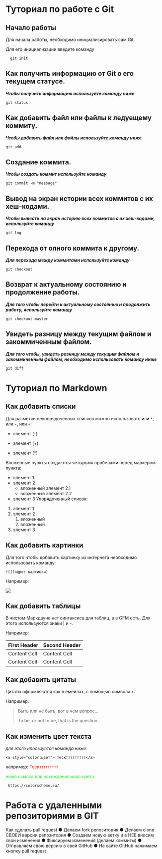 # Туториал по работе с Git

## Начало работы

Для начала работы, необходимо инициализировать сам Git

Для его инициализации введите команду 

```
  git init
```

##  Как получить информацию от Git о его текущем статусе.
*__Чтобы получить информацию используйте команду ниже__*
```
git status
```
## Как добавить файл или файлы к ледуещему коммиту.
*__Чтобы добавить файл или файлы используйте команду ниже__*
```
git add
```
## Создание коммита.
*__Чтобы создать коммит используйте команду__*
```
git commit -m "message"
```
## Вывод на экран истории всех коммитов с их хеш-кодами.
*__Чтобы вывести на экран историю всех коммитов с их хеш-кодами, используйте команду__*
```
git log
```
## Перехода от олного коммита к другому.
*__Для перехода между коммитами используйте команду__*
```
git checkout
```
## Возврат к актуальному состоянию и продолжение работы.
*__Для того чтобы перейти к актуальному состоянию и продолжить работу, используйте команду__*
```
git checkout master
```
## Увидеть разницу между текущим файлом и закоммиченным файлом.
*__Для того чтобы, увидеть разницу между текущим файлом и закоммиченным файлом, необходимо использовать команду ниже__*
```
git diff
```


# Туториал по Markdown

## Как добавить списки

Для разметки неупорядоченных списков можно использовать
или `*`, или `-`, или `+`:
- элемент (-)
+ элемент (+)
* элемент (*)

Вложенные пункты создаются четырьмя пробелами перед
маркером пункта:
* элемент 1
* элемент 2
    * вложенный элемент 2.1
    * вложенный элемент 2.2
* элемент 3
Упорядоченный список:
1. элемент 1
2. элемент 2
   1. вложенный
   2. вложенный
3. элемент 3


## Как добавить картинки

Для того чтобы добавить картинку из интернета необходимо использовать команду: 

```
![](адрес картинки)
```

Например:

![](https://img2.akspic.ru/crops/9/7/0/7/6/167079/167079-betmen-zhenshhina_koshka-art-komiksy_dc-supergeroj-1080x1920.jpg)

## Как добавить таблицы

В чистом Маркдауне нет синтаксиса для таблиц, а в GFM
есть. Для этого используются знаки | и -.

Например:

First Header | Second Header
-------------| -------------
Content Cell | Content Cell
Content Cell | Content Cell

## Как добавить цитаты

Цитаты оформляются как в емейлах, с помощью символа `>`.

Например:
> Быть или не быть,  вот в чем вопрос...
>
>To be, or not to be, that is the question…


## Как изменить цвет текста

*для этого ипользуется команда ниже*

```
<a style="color:цвет"> Тескттттттттт</a>
```
например:
<a style="color:#FF1800"> Тескттттттттт</a>

<w style="color:#04FF00"> ниже ссылка для нахождения кода цвета
```
 https://colorscheme.ru/
```

# Работа с удаленными репозиториями в GIT

Как сделать pull request
● Делаем fork репозитория
● Делаем clone СВОЕЙ версии репозитория
● Создаем новую ветку и в НЕЕ вносим свои изменения
● Фиксируем изменения (делаем коммиты)
● Отправляем свою версию в свой GitHub
● На сайте GitHub нажимаем кнопку pull request 
